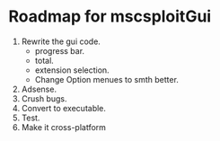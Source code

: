 # Roadmap for mscsploitGui

1. Rewrite the gui code.
	- progress bar.
	- total.
	- extension selection.
	- Change Option menues to smth better.
2. Adsense.
3. Crush bugs.
4. Convert to executable.
5. Test.
6. Make it cross-platform
